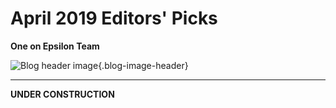 # April 2019 Editors' Picks 

**One on Epsilon Team**

![Blog header image](https://es-app.com/assets/eabs45.png){.blog-image-header}


---

**UNDER CONSTRUCTION**
